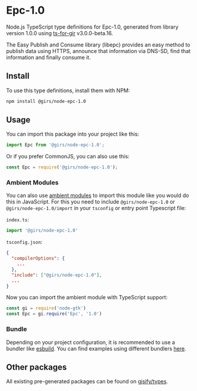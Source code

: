 
# Epc-1.0

Node.js TypeScript type definitions for Epc-1.0, generated from library version 1.0.0 using [ts-for-gir](https://github.com/gjsify/ts-for-gir) v3.0.0-beta.16.

The Easy Publish and Consume library (libepc) provides an easy method to publish data using HTTPS, announce that information via DNS-SD, find that information and finally consume it.

## Install

To use this type definitions, install them with NPM:
```bash
npm install @girs/node-epc-1.0
```

## Usage

You can import this package into your project like this:
```ts
import Epc from '@girs/node-epc-1.0';
```

Or if you prefer CommonJS, you can also use this:
```ts
const Epc = require('@girs/node-epc-1.0');
```

### Ambient Modules

You can also use [ambient modules](https://github.com/gjsify/ts-for-gir/tree/main/packages/cli#ambient-modules) to import this module like you would do this in JavaScript.
For this you need to include `@girs/node-epc-1.0` or `@girs/node-epc-1.0/import` in your `tsconfig` or entry point Typescript file:

`index.ts`:
```ts
import '@girs/node-epc-1.0'
```

`tsconfig.json`:
```json
{
  "compilerOptions": {
    ...
  },
  "include": ["@girs/node-epc-1.0"],
  ...
}
```

Now you can import the ambient module with TypeScript support: 

```ts
const gi = require('node-gtk')
const Epc = gi.require('Epc', '1.0')
```


### Bundle

Depending on your project configuration, it is recommended to use a bundler like [esbuild](https://esbuild.github.io/). You can find examples using different bundlers [here](https://github.com/gjsify/ts-for-gir/tree/main/examples).

## Other packages

All existing pre-generated packages can be found on [gjsify/types](https://github.com/gjsify/types).

